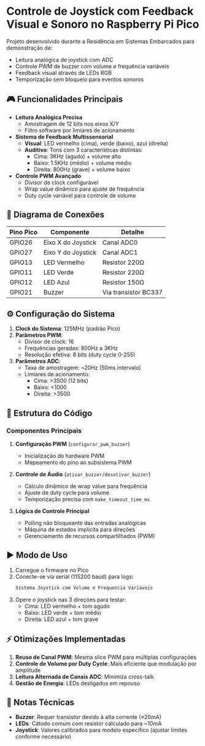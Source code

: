 # Controle de Joystick com Feedback Visual e Sonoro no Raspberry Pi Pico

Projeto desenvolvido durante a Residência em Sistemas Embarcados para demonstração de:
- Leitura analógica de joystick com ADC
- Controle PWM de buzzer com volume e frequência variáveis
- Feedback visual através de LEDs RGB
- Temporização sem bloqueio para eventos sonoros

## 🎮 Funcionalidades Principais
- **Leitura Analógica Precisa**
  - Amostragem de 12 bits nos eixos X/Y
  - Filtro software por limiares de acionamento
- **Sistema de Feedback Multissensorial**
  - **Visual**: LED vermelho (cima), verde (baixo), azul (direita)
  - **Auditivo**: Tons com 3 características distintas:
    - Cima: 3KHz (agudo) + volume alto
    - Baixo: 1.5KHz (médio) + volume médio
    - Direita: 800Hz (grave) + volume baixo
- **Controle PWM Avançado**
  - Divisor de clock configurável
  - Wrap value dinâmico para ajuste de frequência
  - Duty cycle variável para controle de volume

## 🔌 Diagrama de Conexões
| Pino Pico | Componente       | Detalhe                  |
|-----------|------------------|--------------------------|
| GPIO26    | Eixo X do Joystick | Canal ADC0              |
| GPIO27    | Eixo Y do Joystick | Canal ADC1              |
| GPIO13    | LED Vermelho      | Resistor 220Ω           |
| GPIO11    | LED Verde         | Resistor 220Ω           |
| GPIO12    | LED Azul          | Resistor 150Ω           |
| GPIO21    | Buzzer            | Via transistor BC337    |

## ⚙️ Configuração do Sistema
1. **Clock do Sistema**: 125MHz (padrão Pico)
2. **Parâmetros PWM**:
   - Divisor de clock: 16
   - Frequências geradas: 800Hz a 3KHz
   - Resolução efetiva: 8 bits (duty cycle 0-255)
3. **Parâmetros ADC**:
   - Taxa de amostragem: ~20Hz (50ms intervalo)
   - Limiares de acionamento:
     - Cima: >3500 (12 bits)
     - Baixo: <1000
     - Direita: >3500

## 🧠 Estrutura do Código
### Componentes Principais
1. **Configuração PWM** (`configurar_pwm_buzzer`)
   - Inicialização do hardware PWM
   - Mapeamento do pino ao subsistema PWM

2. **Controle de Áudio** (`ativar_buzzer/desativar_buzzer`)
   - Cálculo dinâmico de wrap value para frequência
   - Ajuste de duty cycle para volume
   - Temporização precisa com `make_timeout_time_ms`

3. **Lógica de Controle Principal**
   - Polling não bloqueante das entradas analógicas
   - Máquina de estados implícita para direções
   - Gerenciamento de recursos compartilhados (PWM)

## ▶️ Modo de Uso
1. Carregue o firmware no Pico
2. Conecte-se via serial (115200 baud) para logs:
   ```bash
   Sistema Joystick com Volume e Frequencia Variaveis
   ```
3. Opere o joystick nas 3 direções para testar:
   - Cima: LED vermelho + tom agudo
   - Baixo: LED verde + tom médio
   - Direita: LED azul + tom grave

## ⚡ Otimizações Implementadas
1. **Reuso de Canal PWM**: Mesma slice PWM para múltiplas configurações
2. **Controle de Volume por Duty Cycle**: Mais eficiente que modulação por amplitude
3. **Leitura Alternada de Canais ADC**: Minimiza cross-talk
4. **Gestão de Energia**: LEDs desligados em repouso

## 📌 Notas Técnicas
- **Buzzer**: Requer transistor devido à alta corrente (≈20mA)
- **LEDs**: Cátodo comum com resistor calculado para ~10mA
- **Joystick**: Valores calibrados para modelo específico (ajustar limites conforme necessário)
  
